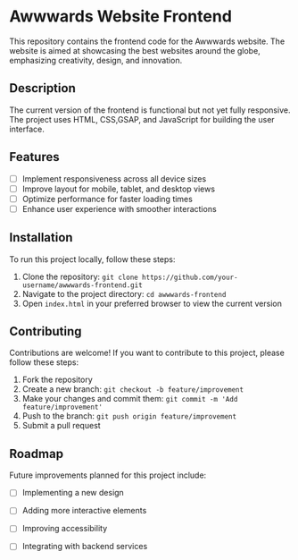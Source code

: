 # Awwwards Website Frontend

This repository contains the frontend code for the Awwwards website. The website is aimed at showcasing the best websites around the globe, emphasizing creativity, design, and innovation.

## Description

The current version of the frontend is functional but not yet fully responsive. The project uses HTML, CSS,GSAP, and JavaScript for building the user interface.

## Features

- [ ] Implement responsiveness across all device sizes
- [ ] Improve layout for mobile, tablet, and desktop views
- [ ] Optimize performance for faster loading times
- [ ] Enhance user experience with smoother interactions

## Installation

To run this project locally, follow these steps:

1. Clone the repository: `git clone https://github.com/your-username/awwwards-frontend.git`
2. Navigate to the project directory: `cd awwwards-frontend`
3. Open `index.html` in your preferred browser to view the current version

## Contributing

Contributions are welcome! If you want to contribute to this project, please follow these steps:

1. Fork the repository
2. Create a new branch: `git checkout -b feature/improvement`
3. Make your changes and commit them: `git commit -m 'Add feature/improvement'`
4. Push to the branch: `git push origin feature/improvement`
5. Submit a pull request

## Roadmap

Future improvements planned for this project include:

- [ ] Implementing a new design
- [ ] Adding more interactive elements
- [ ] Improving accessibility
- [ ] Integrating with backend services


